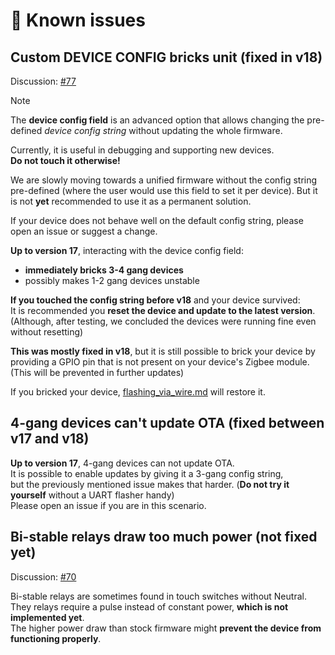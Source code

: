 # 🚨 Known issues

## Custom DEVICE CONFIG bricks unit (fixed in v18)

Discussion: [#77](https://github.com/romasku/tuya-zigbee-switch/issues/77)

> [!NOTE]  
> The **device config field** is an advanced option that allows changing the pre-defined *device config string* without updating the whole firmware.  
>  
> Currently, it is useful in debugging and supporting new devices.  
> **Do not touch it otherwise!**
>
> We are slowly moving towards a unified firmware without the config string pre-defined (where the user would use this field to set it per device). But it is not **yet** recommended to use it as a permanent solution.  
>
> If your device does not behave well on the default config string, please open an issue or suggest a change.

**Up to version 17**, interacting with the device config field:
- **immediately bricks 3-4 gang devices**
- possibly makes 1-2 gang devices unstable  

**If you touched the config string before v18** and your device survived:  
It is recommended you **reset the device and update to the latest version**.  
(Although, after testing, we concluded the devices were running fine even without resetting)  

**This was mostly fixed in v18**, but it is still possible to brick your device by providing a GPIO pin that is not present on your device's Zigbee module. (This will be prevented in further updates)

If you bricked your device, [flashing_via_wire.md](./flashing_via_wire.md) will restore it.  

## 4-gang devices can't update OTA (fixed between v17 and v18)

**Up to version 17**, 4-gang devices can not update OTA.  
It is possible to enable updates by giving it a 3-gang config string,  
but the previously mentioned issue makes that harder.  (**Do not try it yourself** without a UART flasher handy)  
Please open an issue if you are in this scenario.

## Bi-stable relays draw too much power (not fixed yet)

Discussion: [#70](https://github.com/romasku/tuya-zigbee-switch/issues/70)  

Bi-stable relays are sometimes found in touch switches without Neutral.  
They relays require a pulse instead of constant power, **which is not implemented yet**.  
The higher power draw than stock firmware might **prevent the device from functioning properly**.  